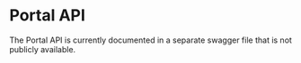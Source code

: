 # Portal API

<include from="Snippets-PortalAPI.md" element-id="snippet-header" />

The Portal API is currently documented in a separate swagger file that is not publicly available.

